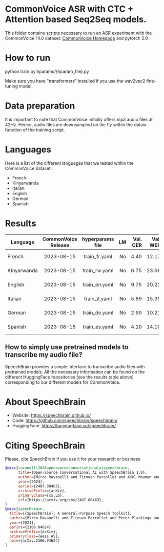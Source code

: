 # CommonVoice ASR with CTC + Attention based Seq2Seq models.
This folder contains scripts necessary to run an ASR experiment with the CommonVoice 14.0 dataset: [CommonVoice Homepage](https://commonvoice.mozilla.org/) and pytorch 2.0
# How to run
python train.py hparams/{hparam_file}.py

Make sure you have "transformers" installed if you use the wav2vec2 fine-tuning model.

# Data preparation
It is important to note that CommonVoice initially offers mp3 audio files at 42Hz. Hence, audio files are downsampled on the fly within the dataio function of the training script.

# Languages
Here is a list of the different languages that we tested within the CommonVoice dataset:
- French
- Kinyarwanda
- Italian
- English
- German
- Spanish

# Results

| Language | CommonVoice Release | hyperparams file | LM | Val. CER | Val. WER | Test CER | Test WER | HuggingFace link | Model link | GPUs |
| ------------- |:-------------:|:---------------------------:| -----:| -----:| -----:| -----:| -----:| :-----------:| :-----------:| :-----------:|
| French | 2023-08-15 | train_fr.yaml | No | 4.40 | 12.17 | 5.93 | 14.88 | [model](https://huggingface.co/speechbrain/asr-crdnn-commonvoice-14-fr) | [model](https://www.dropbox.com/sh/07a5lt21wxp98x5/AABhNwmWFaNFyA734bNZUO03a?dl=0) | 1xV100 32GB |
| Kinyarwanda | 2023-08-15 | train_rw.yaml | No | 6.75 | 23.66 | 10.80 | 29.22 | [model](https://huggingface.co/speechbrain/asr-crdnn-commonvoice-14-rw) | [model](https://www.dropbox.com/sh/i1fv4f8miilqgii/AAB3gE97kmFDA0ISkIDSUW_La?dl=0) | 1xV100 32GB |
| English | 2023-08-15 | train_en.yaml | No | 9.75 | 20.23 | 12.76 | 23.88 | [model](https://huggingface.co/speechbrain/asr-crdnn-commonvoice-14-en) | [model](https://www.dropbox.com/sh/h8ged0yu3ztypkh/AAAu-12k_Ceg-tTjuZnrg7dza?dl=0) | 1xV100 32GB |
| Italian | 2023-08-15 | train_it.yaml | No | 5.89 | 15.99 | 6.27 | 17.02 | [model](https://huggingface.co/speechbrain/asr-crdnn-commonvoice-14-it) | [model](https://www.dropbox.com/sh/ss59uu0j5boscvp/AAASsiFhlB1nDWPkFX410bzna?dl=0) | 1xV100 32GB |
| German | 2023-08-15 | train_de.yaml | No | 2.90 | 10.21 | 3.82 | 12.25 | [model](https://huggingface.co/speechbrain/asr-crdnn-commonvoice-14-de) | [model](https://www.dropbox.com/sh/zgatirb118f79ef/AACmjh-D94nNDWcnVI4Ef5K7a?dl=0) | 1xV100 32GB |
| Spanish | 2023-08-15 | train_es.yaml | No | 4.10 | 14.10 | 4.68 | 14.77 | [model](https://huggingface.co/speechbrain/asr-crdnn-commonvoice-14-es) | [model](https://www.dropbox.com/sh/r3w0b2tm1p73vft/AADCxdhUwDN6j4PVT9TYe-d5a?dl=0) | 1xV100 32GB |


## How to simply use pretrained models to transcribe my audio file?

SpeechBrain provides a simple interface to transcribe audio files with pretrained models. All the necessary information can be found on the different HuggingFace repositories (see the results table above) corresponding to our different models for CommonVoice.


# **About SpeechBrain**
- Website: https://speechbrain.github.io/
- Code: https://github.com/speechbrain/speechbrain/
- HuggingFace: https://huggingface.co/speechbrain/


# **Citing SpeechBrain**
Please, cite SpeechBrain if you use it for your research or business.

```bibtex
@misc{ravanelli2024opensourceconversationalaispeechbrain,
      title={Open-Source Conversational AI with SpeechBrain 1.0}, 
      author={Mirco Ravanelli and Titouan Parcollet and Adel Moumen and Sylvain de Langen and Cem Subakan and Peter Plantinga and Yingzhi Wang and Pooneh Mousavi and Luca Della Libera and Artem Ploujnikov and Francesco Paissan and Davide Borra and Salah Zaiem and Zeyu Zhao and Shucong Zhang and Georgios Karakasidis and Sung-Lin Yeh and Pierre Champion and Aku Rouhe and Rudolf Braun and Florian Mai and Juan Zuluaga-Gomez and Seyed Mahed Mousavi and Andreas Nautsch and Xuechen Liu and Sangeet Sagar and Jarod Duret and Salima Mdhaffar and Gaelle Laperriere and Mickael Rouvier and Renato De Mori and Yannick Esteve},
      year={2024},
      eprint={2407.00463},
      archivePrefix={arXiv},
      primaryClass={cs.LG},
      url={https://arxiv.org/abs/2407.00463}, 
}
@misc{speechbrain,
  title={{SpeechBrain}: A General-Purpose Speech Toolkit},
  author={Mirco Ravanelli and Titouan Parcollet and Peter Plantinga and Aku Rouhe and Samuele Cornell and Loren Lugosch and Cem Subakan and Nauman Dawalatabad and Abdelwahab Heba and Jianyuan Zhong and Ju-Chieh Chou and Sung-Lin Yeh and Szu-Wei Fu and Chien-Feng Liao and Elena Rastorgueva and François Grondin and William Aris and Hwidong Na and Yan Gao and Renato De Mori and Yoshua Bengio},
  year={2021},
  eprint={2106.04624},
  archivePrefix={arXiv},
  primaryClass={eess.AS},
  note={arXiv:2106.04624}
}
```
